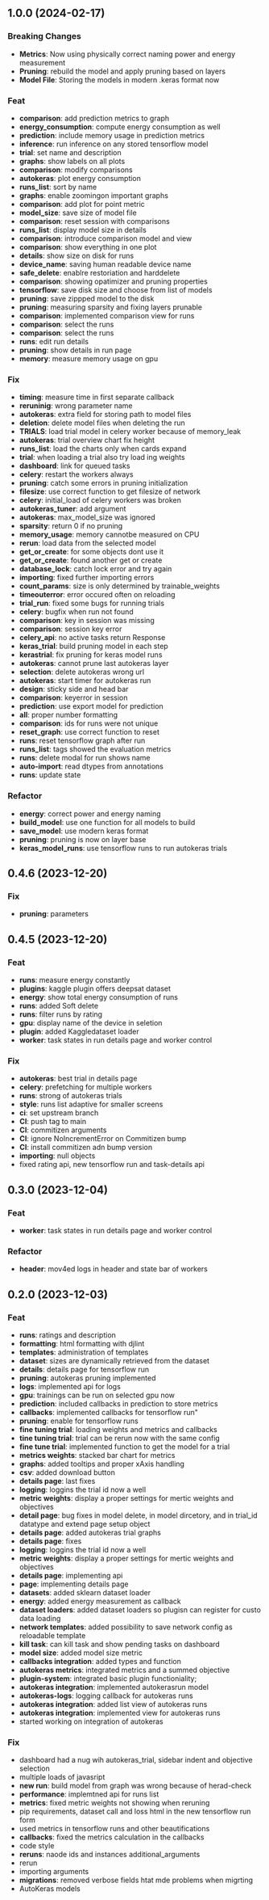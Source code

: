 ## 1.0.0 (2024-02-17)

### Breaking Changes
- **Metrics**: Now using physically correct naming power and energy measurement
- **Pruning**: rebuild the model and apply pruning based on layers
- **Model File**: Storing the models in modern .keras format now

### Feat

- **comparison**: add prediction metrics to graph
- **energy_consumption**: compute energy consumption as well
- **prediction**: include memory usage in prediction metrics
- **inference**: run inference on any stored tensorflow model
- **trial**: set name and description
- **graphs**: show labels on all plots
- **comparison**: modify comparisons
- **autokeras**: plot energy consumption
- **runs_list**: sort by name
- **graphs**: enable zoomingon important graphs
- **comparison**: add plot for point metric
- **model_size**: save size of model file
- **comparison**: reset session with comparisons
- **runs_list**: display model size in details
- **comparison**: introduce comparison model and view
- **comparison**: show everything in one plot
- **details**: show size on disk for runs
- **device_name**: saving human readable device name
- **safe_delete**: enablre restoriation and harddelete
- **comparison**: showing opatimizer and pruning properties
- **tensorflow**: save disk size and choose from list of models
- **pruning**: save zippped model to the disk
- **pruning**: measuring sparsity and fixing layers prunable
- **comparison**: implemented comparison view for runs
- **comparison**: select the runs
- **comparison**: select the runs
- **runs**: edit run details
- **pruning**: show details in run page
- **memory**: measure memory usage on gpu

### Fix

- **timing**: measure time in first separate callback
- **reruninig**: wrong parameter name
- **autokeras**: extra field for storing path to model files
- **deletion**: delete model files when deleting the run
- **TRIALS**: load trial model in celery worker because  of memory_leak
- **autokeras**: trial overview chart fix height
- **runs_list**: load the charts only when cards expand
- **trial**: when loading a trial also try load ing weights
- **dashboard**: link for queued tasks
- **celery**: restart the workers always
- **pruning**: catch some errors in pruning initialization
- **filesize**: use correct function to get filesize of network
- **celery**: initial_load of celery workers was broken
- **autokeras_tuner**: add argument
- **autokeras**: max_model_size was ignored
- **sparsity**: return 0 if no pruning
- **memory_usage**: memory cannotbe measured on CPU
- **rerun**: load data from the selected model
- **get_or_create**: for some objects dont use it
- **get_or_create**: found another get or create
- **database_lock**: catch lock error and try again
- **importing**: fixed further importing errors
- **count_params**: size is only determined by trainable_weights
- **timeouterror**: error occured often on reloading
- **trial_run**: fixed some bugs for running trials
- **celery**: bugfix when run not found
- **comparison**: key in session was missing
- **comparison**: session key error
- **celery_api**: no active tasks return Response
- **keras_trial**: build pruning model in each step
- **kerastrial**: fix pruning for keras model runs
- **autokeras**: cannot prune last autokeras layer
- **selection**: delete autokeras wrong url
- **autokeras**: start timer for autokeras run
- **design**: sticky side and head bar
- **comparison**: keyerror in session
- **prediction**: use export model for prediction
- **all**: proper number formatting
- **comparison**: ids for runs were not unique
- **reset_graph**: use correct function to reset
- **runs**: reset tensorflow graph after run
- **runs_list**: tags showed the evaluation metrics
- **runs**: delete modal for run shows name
- **auto-import**: read dtypes from annotations
- **runs**: update state

### Refactor

- **energy**: correct power and energy naming
- **build_model**: use one function for all models to build
- **save_model**: use modern keras format
- **pruning**: pruning is now on layer base
- **keras_model_runs**: use tensorflow runs to run autokeras trials

## 0.4.6 (2023-12-20)

### Fix

- **pruning**: parameters

## 0.4.5 (2023-12-20)

### Feat

- **runs**: measure energy constantly
- **plugins**: kaggle plugin offers deepsat dataset
- **energy**: show total energy consumption of runs
- **runs**: added Soft delete
- **runs**: filter runs by rating
- **gpu**: display name of the device in seletion
- **plugin**: added Kaggledataset loader
- **worker**: task states in run details page and worker control

### Fix

- **autokeras**: best trial in details page
- **celery**: prefetching for multiple workers
- **runs**: strong of autokeras trials
- **style**: runs list adaptive for smaller screens
- **ci**: set upstream branch
- **CI**: push tag to main
- **CI**: commitizen arguments
- **CI**: ignore NoIncrementError on Commitizen bump
- **CI**: install commitizen adn bump version
- **importing**: null objects
- fixed rating api, new tensorflow run and task-details api

## 0.3.0 (2023-12-04)

### Feat

- **worker**: task states in run details page and worker control

### Refactor

- **header**: mov4ed logs in header and state bar of workers

## 0.2.0 (2023-12-03)

### Feat

- **runs**: ratings and description
- **formatting**: html formatting with djlint
- **templates**: administration of templates
- **dataset**: sizes are dynamically retrieved from the dataset
- **details**: details page for tensorflow run
- **pruning**: autokeras pruning implemented
- **logs**: implemented api for logs
- **gpu**: trainings can be run on selected gpu now
- **prediction**: included callbacks in prediction to store metrics
- **callbacks**: implemented callbacks for tensorflow run"
- **pruning**: enable for tensorflow runs
- **fine tuning trial**: loading weights and metrics and callbacks
- **tine tuning trial**: trial can be rerun now with the same config
- **fine tune trial**: implemented function to get the model for a trial
- **metrics weights**: stacked bar chart for metrics
- **graphs**: added tooltips and proper xAxis handling
- **csv**: added download button
- **details page**: last fixes
- **logging**: loggins the trial id now a well
- **metric weights**: display a proper settings for mertic weights and objectives
- **detail page**: bug fixes in model delete, in model dircetory, and in trial_id datatype and extend page setup object
- **details page**: added autokeras trial graphs
- **details page**: fixes
- **logging**: loggins the trial id now a well
- **metric weights**: display a proper settings for mertic weights and objectives
- **details page**: implementing api
- **page**: implementing details page
- **datasets**: added sklearn dataset loader
- **energy**: added energy measurement as callback
- **dataset loaders**: added dataset loaders so plugisn can register for custo data loading
- **network templates**: added possibility to save network config as reloadable template
- **kill task**: can kill task and show pending tasks on dashboard
- **model size**: added model size metric
- **callbacks integration**: added types and function
- **autokeras metrics**: integrated metrics and a summed objective
- **plugin-system**: integrated basic plugin functioniality;
- **autokeras integration**: implemented autokerasrun model
- **autokeras-logs**: logging callback for autokeras runs
- **autokeras integration**: added list view of autokeras runs
- **autokeras integration**: implemented view for autokeras runs
- started working on integration of autokeras

### Fix

- dashboard had a nug wih autokeras_trial, sidebar indent and objective selection
- multiple loads of javasript
- **new run**: build model from graph was wrong because of herad-check
- **performance**: implemtned api for runs list
- **metrics**: fixed metric weights not showing when reruning
- pip requirements, dataset call and loss html in the new tensorflow run form
- used metrics in tensorflow runs and other beautifications
- **callbacks**: fixed the metrics calculation in the callbacks
- code style
- **reruns**: naode ids and instances additional_arguments
- rerun
- importing arguments
- **migrations**: removed verbose fields htat mde problems when migrting
- AutoKeras models
